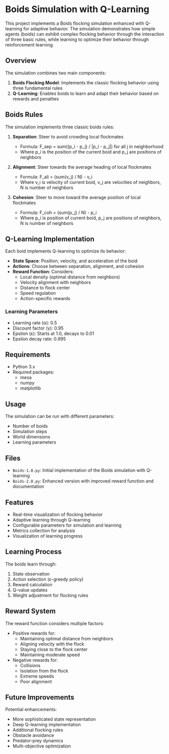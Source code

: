 # Boids Simulation with Q-Learning

This project implements a Boids flocking simulation enhanced with Q-learning for adaptive behavior. The simulation demonstrates how simple agents (boids) can exhibit complex flocking behavior through the interaction of three basic rules, while learning to optimize their behavior through reinforcement learning.

## Overview

The simulation combines two main components:
1. **Boids Flocking Model**: Implements the classic flocking behavior using three fundamental rules
2. **Q-Learning**: Enables boids to learn and adapt their behavior based on rewards and penalties

## Boids Rules

The simulation implements three classic boids rules:

1. **Separation**: Steer to avoid crowding local flockmates
   - Formula: F_sep = sum((p_i - p_j) / |p_i - p_j|) for all j in neighborhood
   - Where p_i is the position of the current boid and p_j are positions of neighbors

2. **Alignment**: Steer towards the average heading of local flockmates
   - Formula: F_ali = (sum(v_j) / N) - v_i
   - Where v_i is velocity of current boid, v_j are velocities of neighbors, N is number of neighbors

3. **Cohesion**: Steer to move toward the average position of local flockmates
   - Formula: F_coh = (sum(p_j) / N) - p_i
   - Where p_i is position of current boid, p_j are positions of neighbors, N is number of neighbors

## Q-Learning Implementation

Each boid implements Q-learning to optimize its behavior:

- **State Space**: Position, velocity, and acceleration of the boid
- **Actions**: Choose between separation, alignment, and cohesion
- **Reward Function**: Considers:
  - Local density (optimal distance from neighbors)
  - Velocity alignment with neighbors
  - Distance to flock center
  - Speed regulation
  - Action-specific rewards

### Learning Parameters
- Learning rate (α): 0.5
- Discount factor (γ): 0.95
- Epsilon (ε): Starts at 1.0, decays to 0.01
- Epsilon decay rate: 0.995

## Requirements

- Python 3.x
- Required packages:
  - mesa
  - numpy
  - matplotlib

## Usage

The simulation can be run with different parameters:
- Number of boids
- Simulation steps
- World dimensions
- Learning parameters

## Files

- `Boids-1.0.py`: Initial implementation of the Boids simulation with Q-learning
- `Boids-2.0.py`: Enhanced version with improved reward function and documentation

## Features

- Real-time visualization of flocking behavior
- Adaptive learning through Q-learning
- Configurable parameters for simulation and learning
- Metrics collection for analysis
- Visualization of learning progress

## Learning Process

The boids learn through:
1. State observation
2. Action selection (ε-greedy policy)
3. Reward calculation
4. Q-value updates
5. Weight adjustment for flocking rules

## Reward System

The reward function considers multiple factors:
- Positive rewards for:
  - Maintaining optimal distance from neighbors
  - Aligning velocity with the flock
  - Staying close to the flock center
  - Maintaining moderate speed
- Negative rewards for:
  - Collisions
  - Isolation from the flock
  - Extreme speeds
  - Poor alignment

## Future Improvements

Potential enhancements:
- More sophisticated state representation
- Deep Q-learning implementation
- Additional flocking rules
- Obstacle avoidance
- Predator-prey dynamics
- Multi-objective optimization 